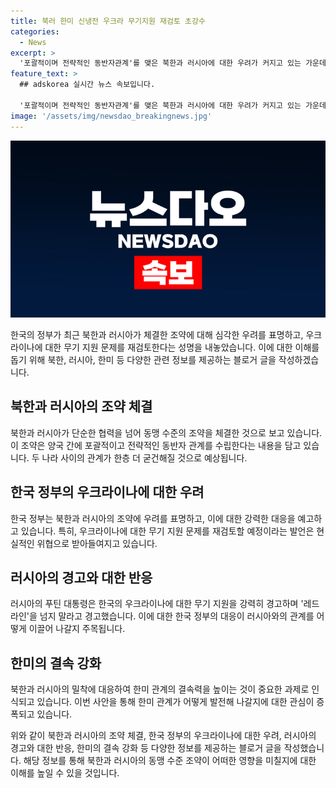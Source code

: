 ```yaml
---
title: 북러 한미 신냉전 우크라 무기지원 재검토 초강수
categories:
  - News
excerpt: >
  '포괄적이며 전략적인 동반자관계'를 맺은 북한과 러시아에 대한 우려가 커지고 있는 가운데, 한미는 결속력을 강화하며 신냉전 대결구도가 고착화 우려를 살펴보고 있습니다. 북러 조약에 대한 정부의 우려 표명과 우크라이나에 대한 무기 지원 문제 재검토 선언 등으로 한반도 안보가 더욱 중요시되고 있습니다. 여기서, 북러의 군사 협력이 한반도 안정을 위협할 경우, 한미도 연합군사훈련 등의 대응을 강화할 가능성이 제기되는 등 심각한 안보 위협으로 대응하고 있는 것으로 나타났습니다. 
feature_text: >
  ## adskorea 실시간 뉴스 속보입니다.

  '포괄적이며 전략적인 동반자관계'를 맺은 북한과 러시아에 대한 우려가 커지고 있는 가운데, 한미는 결속력을 강화하며 신냉전 대결구도가 고착화 우려를 살펴보고 있습니다. 북러 조약에 대한 정부의 우려 표명과 우크라이나에 대한 무기 지원 문제 재검토 선언 등으로 한반도 안보가 더욱 중요시되고 있습니다. 여기서, 북러의 군사 협력이 한반도 안정을 위협할 경우, 한미도 연합군사훈련 등의 대응을 강화할 가능성이 제기되는 등 심각한 안보 위협으로 대응하고 있는 것으로 나타났습니다. 
image: '/assets/img/newsdao_breakingnews.jpg'
---
```


<p><img src="/assets/img/newsdao_breakingnews.jpg" alt="adskorea 속보" /></p>

<p>한국의 정부가 최근 북한과 러시아가 체결한 조약에 대해 심각한 우려를 표명하고, 우크라이나에 대한 무기 지원 문제를 재검토한다는 성명을 내놓았습니다. 이에 대한 이해를 돕기 위해 북한, 러시아, 한미 등 다양한 관련 정보를 제공하는 블로거 글을 작성하겠습니다.</p>

<h2 data-ke-size="size26">북한과 러시아의 조약 체결</h2>

<p>북한과 러시아가 단순한 협력을 넘어 동맹 수준의 조약을 체결한 것으로 보고 있습니다. 이 조약은 양국 간에 포괄적이고 전략적인 동반자 관계를 수립한다는 내용을 담고 있습니다. 두 나라 사이의 관계가 한층 더 굳건해질 것으로 예상됩니다.</p>

<h2 data-ke-size="size26">한국 정부의 우크라이나에 대한 우려</h2>

<p>한국 정부는 북한과 러시아의 조약에 우려를 표명하고, 이에 대한 강력한 대응을 예고하고 있습니다. 특히, 우크라이나에 대한 무기 지원 문제를 재검토할 예정이라는 발언은 현실적인 위협으로 받아들여지고 있습니다.</p>

<h2 data-ke-size="size26">러시아의 경고와 대한 반응</h2>

<p>러시아의 푸틴 대통령은 한국의 우크라이나에 대한 무기 지원을 강력히 경고하며 '레드라인'을 넘지 말라고 경고했습니다. 이에 대한 한국 정부의 대응이 러시아와의 관계를 어떻게 이끌어 나갈지 주목됩니다.</p>

<h2 data-ke-size="size26">한미의 결속 강화</h2>

<p>북한과 러시아의 밀착에 대응하여 한미 관계의 결속력을 높이는 것이 중요한 과제로 인식되고 있습니다. 이번 사안을 통해 한미 관계가 어떻게 발전해 나갈지에 대한 관심이 증폭되고 있습니다.</p>

<p>위와 같이 북한과 러시아의 조약 체결, 한국 정부의 우크라이나에 대한 우려, 러시아의 경고와 대한 반응, 한미의 결속 강화 등 다양한 정보를 제공하는 블로거 글을 작성했습니다. 해당 정보를 통해 북한과 러시아의 동맹 수준 조약이 어떠한 영향을 미칠지에 대한 이해를 높일 수 있을 것입니다.</p>

